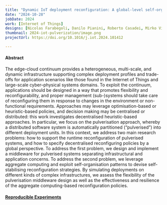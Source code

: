 ```yaml
---
title: "Dynamic IoT deployment reconfiguration: A global-level self-organisation approach"
date: "2024-10-28"
jobDate: 2024
work: [Internet of Things]
designs: [Nicolas Farabegoli, Danilo Pianini, Roberto Casadei, Mirko Viroli]
thumbnail: 2024-iot-pulverization/image.png
projectUrl: https://doi.org/10.1016/j.iot.2024.101412

---
```


#### Abstract

The edge-cloud continuum provides a heterogeneous, multi-scale, and dynamic infrastructure supporting complex deployment
profiles and trade-offs for application scenarios like those found in the Internet of Things
and large-scale cyber–physical systems domains.
To exploit the continuum, applications should be designed in a way that promotes flexibility and reconfigurability,
and proper management (sub-)systems should take care of reconfiguring them in response to changes in the environment
or non-functional requirements.
Approaches may leverage optimisation-based or heuristic-based policies,
and decision making may be centralised or distributed:
this work investigates decentralised heuristic-based approaches.
In particular, we focus on the pulverisation approach,
whereby a distributed software system is automatically partitioned (“pulverised”) into different deployment units.
In this context, we address two main research problems:
how to support the runtime reconfiguration of pulverised systems,
and how to specify decentralised reconfiguring policies by a global perspective.
To address the first problem,
we design and implement a middleware for pulverised systems separating infrastructural and application concerns.
To address the second problem, we leverage aggregate computing and exploit self-organisation patterns
to devise self-stabilising reconfiguration strategies.
By simulating deployments on different kinds of complex infrastructures,
we assess the flexibility of the pulverisation middleware design
as well as the effectiveness and resilience of the aggregate computing-based reconfiguration policies.

#### [Reproducible Experiments](https://github.com/nicolasfara/reconfiguration-experiments)
